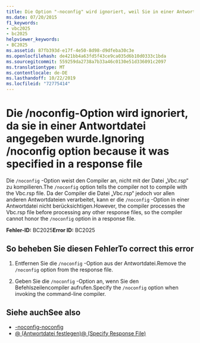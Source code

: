 ```yaml
---
title: Die Option "-noconfig" wird ignoriert, weil Sie in einer Antwortdatei angegeben wurde.
ms.date: 07/20/2015
f1_keywords:
- vbc2025
- bc2025
helpviewer_keywords:
- BC2025
ms.assetid: 87fb393d-e17f-4e50-8d98-d9dfeba30c3e
ms.openlocfilehash: de421bb4a63fd5f43ce9ca035d6b10d0333c1bda
ms.sourcegitcommit: 559259da2738a7b33a46c0130e51d336091c2097
ms.translationtype: MT
ms.contentlocale: de-DE
ms.lasthandoff: 10/22/2019
ms.locfileid: "72775414"
---
```

# <a name="ignoring-noconfig-option-because-it-was-specified-in-a-response-file"></a><span data-ttu-id="fbe6c-102">Die /noconfig-Option wird ignoriert, da sie in einer Antwortdatei angegeben wurde.</span><span class="sxs-lookup"><span data-stu-id="fbe6c-102">Ignoring /noconfig option because it was specified in a response file</span></span>
<span data-ttu-id="fbe6c-103">Die `/noconfig` -Option weist den Compiler an, nicht mit der Datei „Vbc.rsp“ zu kompilieren.</span><span class="sxs-lookup"><span data-stu-id="fbe6c-103">The `/noconfig` option tells the compiler not to compile with the Vbc.rsp file.</span></span> <span data-ttu-id="fbe6c-104">Da der Compiler die Datei „Vbc.rsp“ jedoch vor allen anderen Antwortdateien verarbeitet, kann er die `/noconfig` -Option in einer Antwortdatei nicht berücksichtigen.</span><span class="sxs-lookup"><span data-stu-id="fbe6c-104">However, the compiler processes the Vbc.rsp file before processing any other response files, so the compiler cannot honor the `/noconfig` option in a response file.</span></span>  
  
 <span data-ttu-id="fbe6c-105">**Fehler-ID:** BC2025</span><span class="sxs-lookup"><span data-stu-id="fbe6c-105">**Error ID:** BC2025</span></span>  
  
## <a name="to-correct-this-error"></a><span data-ttu-id="fbe6c-106">So beheben Sie diesen Fehler</span><span class="sxs-lookup"><span data-stu-id="fbe6c-106">To correct this error</span></span>  
  
1. <span data-ttu-id="fbe6c-107">Entfernen Sie die `/noconfig` -Option aus der Antwortdatei.</span><span class="sxs-lookup"><span data-stu-id="fbe6c-107">Remove the `/noconfig` option from the response file.</span></span>  
  
2. <span data-ttu-id="fbe6c-108">Geben Sie die `/noconfig` -Option an, wenn Sie den Befehlszeilencompiler aufrufen.</span><span class="sxs-lookup"><span data-stu-id="fbe6c-108">Specify the `/noconfig` option when invoking the command-line compiler.</span></span>  
  
## <a name="see-also"></a><span data-ttu-id="fbe6c-109">Siehe auch</span><span class="sxs-lookup"><span data-stu-id="fbe6c-109">See also</span></span>

- [<span data-ttu-id="fbe6c-110">-noconfig</span><span class="sxs-lookup"><span data-stu-id="fbe6c-110">-noconfig</span></span>](../../visual-basic/reference/command-line-compiler/noconfig.md)
- [<span data-ttu-id="fbe6c-111">@ (Antwortdatei festlegen)</span><span class="sxs-lookup"><span data-stu-id="fbe6c-111">@ (Specify Response File)</span></span>](../../visual-basic/reference/command-line-compiler/specify-response-file.md)
